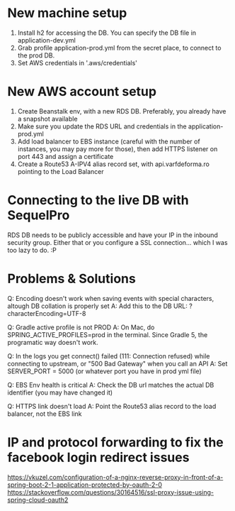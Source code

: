 # New machine setup

1. Install h2 for accessing the DB. You can specify the DB file in application-dev.yml
2. Grab profile application-prod.yml from the secret place, to connect to the prod DB.
3. Set AWS credentials in '.aws/credentials'

# New AWS account setup

1. Create Beanstalk env, with a new RDS DB. Preferably, you already have a snapshot available
2. Make sure you update the RDS URL and credentials in the application-prod.yml
3. Add load balancer to EBS instance (careful with the number of instances, you may pay more for those),
   then add HTTPS listener on port 443 and assign a certificate
4. Create a Route53 A-IPV4 alias record set, with api.varfdeforma.ro pointing to the Load Balancer


# Connecting to the live DB with SequelPro

RDS DB needs to be publicly accessible and have your IP in the inbound security group.
Either that or you configure a SSL connection... which I was too lazy to do. :P

# Problems & Solutions

Q: Encoding doesn't work when saving events with special characters, altough DB collation is properly set
A: Add this to the DB URL: ?characterEncoding=UTF-8

Q: Gradle active profile is not PROD
A: On Mac, do SPRING_ACTIVE_PROFILES=prod in the terminal. Since Gradle 5, the programatic way doesn't work.

Q: In the logs you get connect() failed (111: Connection refused) while connecting to upstream,
   or "500 Bad Gateway" when you call an API
A: Set SERVER_PORT = 5000 (or whatever port you have in prod yml file)

Q: EBS Env health is critical
A: Check the DB url matches the actual DB identifier (you may have changed it)

Q: HTTPS link doesn't load
A: Point the Route53 alias record to the load balancer, not the EBS link

# IP and protocol forwarding to fix the facebook login redirect issues

https://vkuzel.com/configuration-of-a-nginx-reverse-proxy-in-front-of-a-spring-boot-2-1-application-protected-by-oauth-2-0
https://stackoverflow.com/questions/30164516/ssl-proxy-issue-using-spring-cloud-oauth2